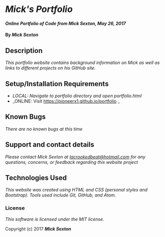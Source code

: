 # _Mick's Portfolio_

#### _Online Portfolio of Code from Mick Sexton, May 26, 2017_

#### By _**Mick Sexton**_

## Description

_This portfolio website contains background information on Mick as well as links to different projects on his GitHub site._

## Setup/Installation Requirements

* _LOCAL: Navigate to portfolio directory and open portfolio.html_
* _ONLINE: Visit https://pioneerx1.github.io/portfolio _

## Known Bugs

_There are no known bugs at this time_

## Support and contact details

_Please contact Mick Sexton at lacrookedbeat@hotmail.com for any questions, concerns, or feedback regarding this website project_

## Technologies Used

_This website was created using HTML and CSS (personal styles and Bootstrap). Tools used include Git, GitHub, and Atom._

### License

*This software is licensed under the MIT license.*

Copyright (c) 2017 **_Mick Sexton_**

